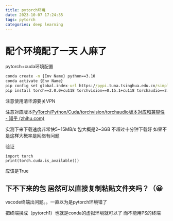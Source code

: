 ```yaml
---
title: pytorch环境
date: 2023-10-07 17:24:35
tags: pytorch
categories: deep learning
---
```


# 配个环境配了一天 人麻了

pytorch+cuda环境配置

```cmd
conda create -n {Env Name} python==3.10
conda activate {Env Name}
pip config set global.index-url https://pypi.tuna.tsinghua.edu.cn/simple
pip install torch==2.0.0+cu118 torchvision==0.15.1+cu118 torchaudio==2.0.1+cu118 -f https://download.pytorch.org/whl/torch_stable.html
```

注意使用清华源要关VPN 

注意对应版本[PyTorch/Python/Cuda/torchvision/torchaudio版本对应和兼容性 - 知乎 (zhihu.com)](https://zhuanlan.zhihu.com/p/694038606)

实测下来下载速度非常快5~15MB/s 包大概是2~3GB 不超过十分钟下载好 如果不是这样大概率是网络有问题

验证

```
import torch
print(torch.cuda.is_available())
```

应该是True

## 下不下来的包 居然可以直接复制粘贴文件夹吗？（😀

vscode终端出问题。。一直以为是pytorch环境错了

把终端换成（pytorch1）也就是conda的虚拟环境就可以了 而不能用PS的终端
